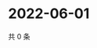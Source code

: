 # 2022-06-01

共 0 条

<!-- BEGIN WEIBO -->
<!-- 最后更新时间 Wed Jun 01 2022 05:15:38 GMT+0800 (China Standard Time) -->

<!-- END WEIBO -->
